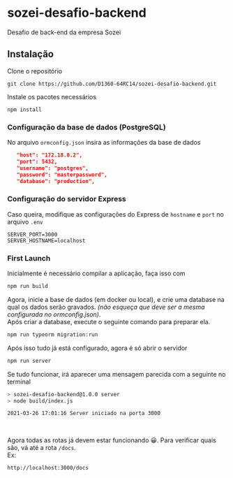 # sozei-desafio-backend
Desafio de back-end da empresa Sozei

## Instalação
Clone o repositório
```
git clone https://github.com/D1360-64RC14/sozei-desafio-backend.git
```
Instale os pacotes necessários
```
npm install
```

### Configuração da base de dados (PostgreSQL)
No arquivo `ormconfig.json` insira as informações da base de dados
```json
   "host": "172.18.0.2",
   "port": 5432,
   "username": "postgres",
   "password": "masterpassword",
   "database": "production",
```

### Configuração do servidor Express
Caso queira, modifique as configurações do Express de `hostname` e `port` no arquivo `.env`
```
SERVER_PORT=3000
SERVER_HOSTNAME=localhost
```

### First Launch
Inicialmente é necessário compilar a aplicação, faça isso com
```bash
npm run build
```

Agora, inicie a base de dados (em docker ou local), e crie uma database na qual os dados serão gravados. *(não esqueça que deve ser a mesma configurada no ormconfig.json)*.  
Após criar a database, execute o seguinte comando para preparar ela.
```bash
npm run typeorm migration:run
```
Após isso tudo já está configurado, agora é só abrir o servidor
```bash
npm run server
```
Se tudo funcionar, irá aparecer uma mensagem parecida com a seguinte no terminal
```bash
> sozei-desafio-backend@1.0.0 server
> node build/index.js

2021-03-26 17:01:16 Server iniciado na porta 3000
```
<br>

Agora todas as rotas já devem estar funcionando 😀. Para verificar quais são, vá até a rota `/docs`. <br>
Ex:
```
http://localhost:3000/docs
```
